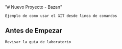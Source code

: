 "# Nuevo Proyecto - Bazan" 

	Ejemplo de como usar el GIT desde linea de comandos

## Antes de Empezar

	Revisar la guia de laboratorio